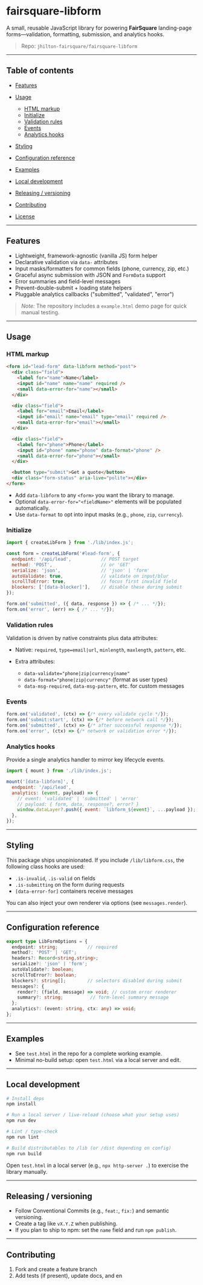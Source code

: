 # fairsquare-libform

A small, reusable JavaScript library for powering **FairSquare** landing-page forms—validation, formatting, submission, and analytics hooks.

> Repo: `jhilton-fairsquare/fairsquare-libform`

---

## Table of contents

* [Features](#features)

* [Usage](#usage)

  * [HTML markup](#html-markup)
  * [Initialize](#initialize)
  * [Validation rules](#validation-rules)
  * [Events](#events)
  * [Analytics hooks](#analytics-hooks)
* [Styling](#styling)
* [Configuration reference](#configuration-reference)
* [Examples](#examples)
* [Local development](#local-development)
* [Releasing / versioning](#releasing--versioning)
* [Contributing](#contributing)
* [License](#license)

---

## Features

* Lightweight, framework-agnostic (vanilla JS) form helper
* Declarative validation via `data-` attributes
* Input masks/formatters for common fields (phone, currency, zip, etc.)
* Graceful async submission with JSON and `FormData` support
* Error summaries and field-level messages
* Prevent-double-submit + loading state helpers
* Pluggable analytics callbacks ("submitted", "validated", "error")

> *Note:* The repository includes a `example.html` demo page for quick manual testing.

---

## Usage

### HTML markup

```html
<form id="lead-form" data-libform method="post">
  <div class="field">
    <label for="name">Name</label>
    <input id="name" name="name" required />
    <small data-error-for="name"></small>
  </div>

  <div class="field">
    <label for="email">Email</label>
    <input id="email" name="email" type="email" required />
    <small data-error-for="email"></small>
  </div>

  <div class="field">
    <label for="phone">Phone</label>
    <input id="phone" name="phone" data-format="phone" />
    <small data-error-for="phone"></small>
  </div>

  <button type="submit">Get a quote</button>
  <div class="form-status" aria-live="polite"></div>
</form>
```

* Add `data-libform` to any `<form>` you want the library to manage.
* Optional `data-error-for="<fieldName>"` elements will be populated automatically.
* Use `data-format` to opt into input masks (e.g., `phone`, `zip`, `currency`).

### Initialize

```js
import { createLibForm } from './lib/index.js';

const form = createLibForm('#lead-form', {
  endpoint: '/api/lead',           // POST target
  method: 'POST',                  // or 'GET'
  serialize: 'json',               // 'json' | 'form'
  autoValidate: true,              // validate on input/blur
  scrollToError: true,             // focus first invalid field
  blockers: ['[data-blocker]'],    // disable these during submit
});

form.on('submitted', ({ data, response }) => { /* ... */});
form.on('error', (err) => { /* ... */});
```

### Validation rules

Validation is driven by native constraints plus data attributes:

* Native: `required`, `type=email|url`, `minlength`, `maxlength`, `pattern`, etc.
* Extra attributes:

  * `data-validate="phone|zip|currency|name"`
  * `data-format="phone|zip|currency"` (format as user types)
  * `data-msg-required`, `data-msg-pattern`, etc. for custom messages

### Events

```js
form.on('validated', (ctx) => {/* every validate cycle */});
form.on('submit:start', (ctx) => {/* before network call */});
form.on('submitted', (ctx) => {/* after successful response */});
form.on('error', (ctx) => {/* network or validation error */});
```

### Analytics hooks

Provide a single analytics handler to mirror key lifecycle events.

```js
import { mount } from './lib/index.js';

mount('[data-libform]', {
  endpoint: '/api/lead',
  analytics: (event, payload) => {
    // event: 'validated' | 'submitted' | 'error'
    // payload: { form, data, response?, error? }
    window.dataLayer?.push({ event: `libform_${event}`, ...payload });
  },
});
```

---

## Styling

This package ships unopinionated. If you include `/lib/libform.css`, the following class hooks are used:

* `.is-invalid`, `.is-valid` on fields
* `.is-submitting` on the form during requests
* `[data-error-for]` containers receive messages

You can also inject your own renderer via options (see `messages.render`).

---

## Configuration reference

```ts
export type LibFormOptions = {
  endpoint: string;           // required
  method?: 'POST' | 'GET';
  headers?: Record<string,string>;
  serialize?: 'json' | 'form';
  autoValidate?: boolean;
  scrollToError?: boolean;
  blockers?: string[];        // selectors disabled during submit
  messages?: {
    render?: (field, message) => void; // custom error renderer
    summary?: string;          // form-level summary message
  };
  analytics?: (event: string, ctx: any) => void;
};
```

---

## Examples

* See `test.html` in the repo for a complete working example.
* Minimal no-build setup: open `test.html` via a local server and edit.

---

## Local development

```bash
# Install deps
npm install

# Run a local server / live-reload (choose what your setup uses)
npm run dev

# Lint / type-check
npm run lint

# Build distributables to /lib (or /dist depending on config)
npm run build
```

Open `test.html` in a local server (e.g., `npx http-server .`) to exercise the library manually.

---

## Releasing / versioning

* Follow Conventional Commits (e.g., `feat:`, `fix:`) and semantic versioning.
* Create a tag like `vX.Y.Z` when publishing.
* If you plan to ship to npm: set the `name` field and run `npm publish`.

---

## Contributing

1. Fork and create a feature branch
2. Add tests (if present), update docs, and en
